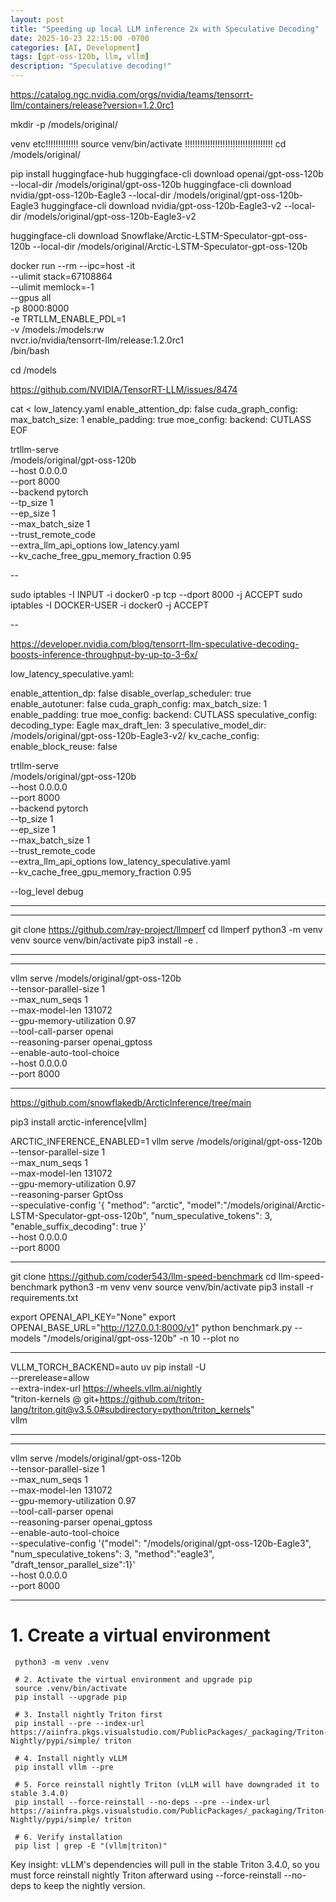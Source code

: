 ```yaml
---
layout: post
title: "Speeding up local LLM inference 2x with Speculative Decoding"
date: 2025-10-23 22:15:00 -0700
categories: [AI, Development]
tags: [gpt-oss-120b, llm, vllm]
description: "Speculative decoding!"
---
```


https://catalog.ngc.nvidia.com/orgs/nvidia/teams/tensorrt-llm/containers/release?version=1.2.0rc1

mkdir -p /models/original/

venv etc!!!!!!!!!!!!!
source venv/bin/activate !!!!!!!!!!!!!!!!!!!!!!!!!!!!!!!!!!!
cd /models/original/

pip install huggingface-hub
huggingface-cli download openai/gpt-oss-120b --local-dir /models/original/gpt-oss-120b
huggingface-cli download nvidia/gpt-oss-120b-Eagle3 --local-dir /models/original/gpt-oss-120b-Eagle3
huggingface-cli download nvidia/gpt-oss-120b-Eagle3-v2 --local-dir /models/original/gpt-oss-120b-Eagle3-v2

huggingface-cli download Snowflake/Arctic-LSTM-Speculator-gpt-oss-120b --local-dir /models/original/Arctic-LSTM-Speculator-gpt-oss-120b


docker run --rm --ipc=host -it \
  --ulimit stack=67108864 \
  --ulimit memlock=-1 \
  --gpus all \
  -p 8000:8000 \
  -e TRTLLM_ENABLE_PDL=1 \
  -v /models:/models:rw \
  nvcr.io/nvidia/tensorrt-llm/release:1.2.0rc1 \
  /bin/bash

cd /models

https://github.com/NVIDIA/TensorRT-LLM/issues/8474

cat <<EOF > low_latency.yaml
enable_attention_dp: false
cuda_graph_config:
    max_batch_size: 1
    enable_padding: true
moe_config:
    backend: CUTLASS
EOF


trtllm-serve \
  /models/original/gpt-oss-120b \
  --host 0.0.0.0 \
  --port 8000 \
  --backend pytorch \
  --tp_size 1 \
  --ep_size 1 \
  --max_batch_size 1 \
  --trust_remote_code \
  --extra_llm_api_options low_latency.yaml \
  --kv_cache_free_gpu_memory_fraction 0.95

--

sudo iptables -I INPUT -i docker0 -p tcp --dport 8000 -j ACCEPT
sudo iptables -I DOCKER-USER -i docker0 -j ACCEPT

--

https://developer.nvidia.com/blog/tensorrt-llm-speculative-decoding-boosts-inference-throughput-by-up-to-3-6x/

low_latency_speculative.yaml:

enable_attention_dp: false
disable_overlap_scheduler: true
enable_autotuner: false
cuda_graph_config:
    max_batch_size: 1
    enable_padding: true
moe_config:
    backend: CUTLASS
speculative_config:
    decoding_type: Eagle
    max_draft_len: 3
    speculative_model_dir: /models/original/gpt-oss-120b-Eagle3-v2/
kv_cache_config:
    enable_block_reuse: false



trtllm-serve \
  /models/original/gpt-oss-120b \
  --host 0.0.0.0 \
  --port 8000 \
  --backend pytorch \
  --tp_size 1 \
  --ep_size 1 \
  --max_batch_size 1 \
  --trust_remote_code \
  --extra_llm_api_options low_latency_speculative.yaml \
  --kv_cache_free_gpu_memory_fraction 0.95


--log_level debug



-----
-----

git clone https://github.com/ray-project/llmperf
cd llmperf
python3 -m venv venv
source venv/bin/activate
pip3 install -e .

----


----

vllm serve /models/original/gpt-oss-120b \
  --tensor-parallel-size 1 \
  --max_num_seqs 1 \
  --max-model-len 131072 \
  --gpu-memory-utilization 0.97 \
  --tool-call-parser openai \
  --reasoning-parser openai_gptoss \
  --enable-auto-tool-choice \
  --host 0.0.0.0 \
  --port 8000

----

https://github.com/snowflakedb/ArcticInference/tree/main

pip3 install arctic-inference[vllm]

ARCTIC_INFERENCE_ENABLED=1 vllm serve /models/original/gpt-oss-120b \
  --tensor-parallel-size 1 \
  --max_num_seqs 1 \
  --max-model-len 131072 \
  --gpu-memory-utilization 0.97 \
  --reasoning-parser GptOss \
  --speculative-config '{ "method": "arctic", "model":"/models/original/Arctic-LSTM-Speculator-gpt-oss-120b", "num_speculative_tokens": 3, "enable_suffix_decoding": true }' \
  --host 0.0.0.0 \
  --port 8000

----

git clone https://github.com/coder543/llm-speed-benchmark
cd llm-speed-benchmark
python3 -m venv venv
source venv/bin/activate
pip3 install -r requirements.txt

export OPENAI_API_KEY="None"
export OPENAI_BASE_URL="http://127.0.0.1:8000/v1"
python benchmark.py --models "/models/original/gpt-oss-120b" -n 10 --plot no

----


VLLM_TORCH_BACKEND=auto uv pip install -U \
  --prerelease=allow \
  --extra-index-url https://wheels.vllm.ai/nightly \
  "triton-kernels @ git+https://github.com/triton-lang/triton.git@v3.5.0#subdirectory=python/triton_kernels" \
  vllm

----

----

vllm serve /models/original/gpt-oss-120b \
  --tensor-parallel-size 1 \
  --max_num_seqs 1 \
  --max-model-len 131072 \
  --gpu-memory-utilization 0.97 \
  --tool-call-parser openai \
  --reasoning-parser openai_gptoss \
  --enable-auto-tool-choice \
  --speculative-config '{"model": "/models/original/gpt-oss-120b-Eagle3", "num_speculative_tokens": 3, "method":"eagle3", "draft_tensor_parallel_size":1}' \
  --host 0.0.0.0 \
  --port 8000

----

# 1. Create a virtual environment
     python3 -m venv .venv
     
     # 2. Activate the virtual environment and upgrade pip
     source .venv/bin/activate
     pip install --upgrade pip
     
     # 3. Install nightly Triton first
     pip install --pre --index-url https://aiinfra.pkgs.visualstudio.com/PublicPackages/_packaging/Triton-Nightly/pypi/simple/ triton
     
     # 4. Install nightly vLLM
     pip install vllm --pre
     
     # 5. Force reinstall nightly Triton (vLLM will have downgraded it to stable 3.4.0)
     pip install --force-reinstall --no-deps --pre --index-url https://aiinfra.pkgs.visualstudio.com/PublicPackages/_packaging/Triton-Nightly/pypi/simple/ triton
     
     # 6. Verify installation
     pip list | grep -E "(vllm|triton)"

   Key insight: vLLM's dependencies will pull in the stable Triton 3.4.0, so you
   must force reinstall nightly Triton afterward using --force-reinstall --no-deps
   to keep the nightly version.





